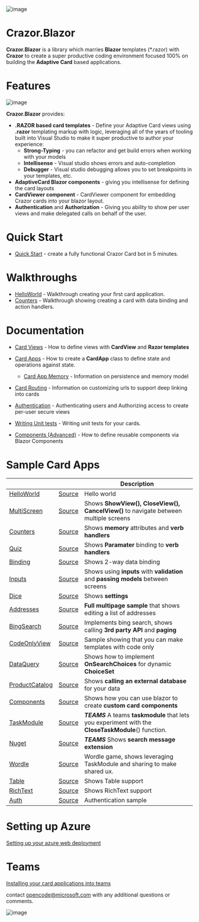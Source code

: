 

![image](https://user-images.githubusercontent.com/17789481/197238565-e3f895d0-6def-4d41-aba2-721d5432b1ef.png)


# Crazor.Blazor
**Crazor.Blazor** is a library which marries **Blazor** templates (*.razor) with **Crazor** to create a super productive 
coding environment focused 100% on building the **Adaptive Card** based applications.

# Features

![image](https://user-images.githubusercontent.com/17789481/199912880-bc35becb-9469-4470-9253-612cdf1a9d53.png)

**Crazor.Blazor** provides:

* **.RAZOR based card templates** - Define your Adaptive Card views using **.razor** templating markup with logic, leveraging all of the years of tooling built into Visual Studio to make it super productive to author your experience:
  * **Strong-Typing** - you can refactor and get build errors when working with your models
  * **Intellisense** - Visual studio shows errors and auto-completion
  * **Debugger** - Visual studio debugging allows you to set breakpoints in your templates, etc.
* **AdaptiveCard  Blazor components** - giving you intellisense for defining the card layouts
* **CardViewer component** - CardViewer component for embedding Crazor cards into your blazor layout.
* **Authentication** and **Authorization** - Giving you ability to show per user views and make delegated calls on behalf of the user.

# Quick Start

* [Quick Start](QuickStart.md) - create a fully functional Crazor Card bot in 5 minutes.

# Walkthroughs

* [HelloWorld](HelloWorldWalkthrough.md) - Walkthrough creating your first card application.
* [Counters](CountersWalkthrough.md) - Walkthrough showing creating a card with data binding and action handlers.

# Documentation

* [Card Views](CardView.md) - How to define views with **CardView** and **Razor templates**
* [Card Apps](../CardApp.md) - How to create a **CardApp** class to define state and operations against state.
  * [Card App Memory](../Memory.md) - Information on persistence and memory model

* [Card Routing](../RoutingCards.md) - Information on customizing urls to support deep linking into cards
* [Authentication](../Authentication.md) - Authenticating users and Authorizing access to create per-user secure views
* [Writing Unit tests](../UnitTests.md) - Writing unit tests for your cards.
* [Components (Advanced)](Components.md) - How to define reusable components via Blazor Components

# Sample Card Apps
| | |Description|
|---|---|---|
|[HelloWorld](https://crazordemo.azurewebsites.net/Cards/HelloWorld) | [Source](https://github.com/tomlm/crazor/tree/main/source/samples/SharedCards/Cards/HelloWorld) | Hello world |
|[MultiScreen](https://crazordemo.azurewebsites.net/Cards/MultiScreen) | [Source](https://github.com/microsoft/crazor/tree/main/source/samples/SharedCards/Cards/MultiScreen)| Shows **ShowView(),** **CloseView(),** **CancelView()** to navigate between multiple screens |
|[Counters](https://crazordemo.azurewebsites.net/Cards/Counters) | [Source](https://github.com/microsoft/crazor/tree/main/source/samples/SharedCards/Cards/Counters)| Shows **memory** attributes and **verb handlers** |
|[Quiz](https://crazordemo.azurewebsites.net/Cards/Quiz) | [Source](https://github.com/microsoft/crazor/tree/main/source/samples/SharedCards/Cards/Quiz)| Shows **Paramater** binding to **verb handlers** |
|[Binding](https://crazordemo.azurewebsites.net/Cards/Binding) | [Source](https://github.com/microsoft/crazor/tree/main/source/samples/SharedCards/Cards/Binding)| Shows 2-way data binding |
|[Inputs](https://crazordemo.azurewebsites.net/Cards/Inputs) | [Source](https://github.com/microsoft/crazor/tree/main/source/samples/SharedCards/Cards/Inputs)| Shows using **inputs** with **validation** and **passing models** between screens |
|[Dice](https://crazordemo.azurewebsites.net/Cards/Dice) | [Source](https://github.com/microsoft/crazor/tree/main/source/samples/SharedCards/Cards/Dice)| Shows **settings** |
|[Addresses](https://crazordemo.azurewebsites.net/Cards/Addresses) | [Source](https://github.com/microsoft/crazor/tree/main/source/samples/SharedCards/Cards/Addresses)| **Full multipage sample** that shows editing a list of addresses |
|[BingSearch](https://crazordemo.azurewebsites.net/Cards/BingSearch) | [Source](https://github.com/microsoft/crazor/tree/main/source/samples/SharedCards/Cards/BingSearch)| Implements bing search, shows calling **3rd party API** and **paging** |
|[CodeOnlyView](https://crazordemo.azurewebsites.net/Cards/CodeOnlyView) | [Source](https://github.com/microsoft/crazor/tree/main/source/samples/SharedCards/Cards/CodeOnlyView)| Sample showing that you can make templates with code only |
|[DataQuery](https://crazordemo.azurewebsites.net/Cards/DataQuery) | [Source](https://github.com/microsoft/crazor/tree/main/source/samples/SharedCards/Cards/DataQuery)| Shows how to implement **OnSearchChoices** for dynamic **ChoiceSet** |
|[ProductCatalog](https://crazordemo.azurewebsites.net/Cards/ProductCatalog) | [Source](https://github.com/microsoft/crazor/tree/main/source/samples/SharedCards/Cards/ProductCatalog)| Shows **calling an external database** for your data |
|[Components](https://crazordemo.azurewebsites.net/Cards/Components) | [Source](https://github.com/microsoft/crazor/tree/main/source/samples/SharedCards/Cards/Components) | Shows how you can use blazor to create **custom card components** |
|[TaskModule](https://crazordemo.azurewebsites.net/Cards/TaskModule) | [Source](https://github.com/microsoft/crazor/tree/main/source/samples/SharedCards/Cards/TaskModule) | ***TEAMS*** A teams **taskmodule** that lets you experiment with the **CloseTaskModule**() function. |
|[Nuget](https://crazordemo.azurewebsites.net/Cards/Nuget) | [Source](https://github.com/microsoft/crazor/tree/main/source/samples/SharedCards/Cards/Nuget)| ***TEAMS*** Shows **search message extension** |
|[Wordle](https://crazordemo.azurewebsites.net/Cards/Wordle) | [Source](https://github.com/microsoft/crazor/tree/main/source/samples/SharedCards/Cards/Wordle)| Wordle game, shows leveraging TaskModule and sharing to make shared ux. |
|[Table](https://crazordemo.azurewebsites.net/Cards/Table) | [Source](https://github.com/microsoft/crazor/tree/main/source/samples/SharedCards/Cards/Table)| Shows Table support |
|[RichText](https://crazordemo.azurewebsites.net/Cards/RichText) | [Source](https://github.com/microsoft/crazor/tree/main/source/samples/SharedCards/Cards/RichText)| Shows RichText support |
|[Auth](https://crazordemo.azurewebsites.net/Cards/Auth) | [Source](https://github.com/microsoft/crazor/tree/main/source/samples/SharedCards/Cards/Auth) | Authentication sample |

# Setting up Azure

[Setting up your azure web deployment](../Deployment.md)  

# Teams

[Installing your card applications into teams](../Teams.md) 


contact [opencode@microsoft.com](mailto:opencode@microsoft.com) with any additional questions or comments.

![image](https://user-images.githubusercontent.com/17789481/197365048-6a74c3d5-85cd-4c04-a07a-eef2a46e0ddf.png)
